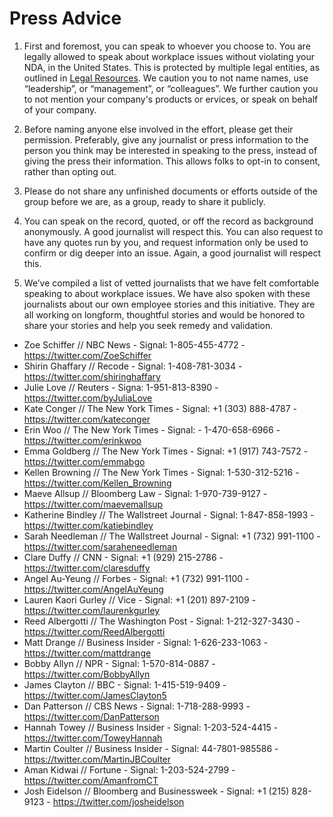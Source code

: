 # Press Advice

1. First and foremost, you can speak to whoever you choose to. You are legally allowed to speak about workplace issues without violating your NDA, in the United States. This is protected by multiple legal entities, as outlined in [Legal Resources](legal-resources.md). We caution you to not name names, use “leadership”, or “management”, or “colleagues”. We further caution you to not mention your company's products or ervices, or speak on behalf of your company. 

2. Before naming anyone else involved in the effort, please get their permission. Preferably, give any journalist or press information to the person you think may be interested in speaking to the press, instead of giving the press their information. This allows folks to opt-in to consent, rather than opting out.

3. Please do not share any unfinished documents or efforts outside of the group before we are, as a group, ready to share it publicly.

4. You can speak on the record, quoted, or off the record as background anonymously. A good journalist will respect this. You can also request to have any quotes run by you, and request information only be used to confirm or dig deeper into an issue. Again, a good journalist will respect this.

5. We’ve compiled a list of vetted journalists that we have felt comfortable speaking to about workplace issues. We have also spoken with these journalists about our own employee stories and this initiative. They are all working on longform, thoughtful stories and would be honored to share your stories and help you seek remedy and validation.

- Zoe Schiffer // NBC News - Signal: 1-805-455-4772 - https://twitter.com/ZoeSchiffer
- Shirin Ghaffary // Recode - Signal: 1-408-781-3034 - https://twitter.com/shiringhaffary 
- Julie Love // Reuters - Signa: 1-951-813-8390 - https://twitter.com/byJuliaLove
- Kate Conger // The New York Times - Signal: +1 (303) 888-4787 - https://twitter.com/kateconger
- Erin Woo // The New York Times - Signal: - 1-470-658-6966 - https://twitter.com/erinkwoo
- Emma Goldberg // The New York Times - Signal: +1 (917) 743-7572 - https://twitter.com/emmabgo
- Kellen Browning // The New York Times - Signal: 1-530-312-5216 - https://twitter.com/Kellen_Browning 
- Maeve Allsup // Bloomberg Law - Signal: 1-970-739-9127 - https://twitter.com/maevemallsup
- Katherine Bindley // The Wallstreet Journal - Signal: 1-847-858-1993 - https://twitter.com/katiebindley
- Sarah Needleman // The Wallstreet Journal - Signal: +1 (732) 991-1100 - https://twitter.com/saraheneedleman
- Clare Duffy // CNN - Signal: +1 (929) 215-2786 - https://twitter.com/claresduffy
- Angel Au-Yeung // Forbes - Signal: +1 (732) 991-1100 - https://twitter.com/AngelAuYeung
- Lauren Kaori Gurley // Vice - Signal: +1 (201) 897-2109 - https://twitter.com/laurenkgurley
- Reed Albergotti // The Washington Post - Signal: 1-212-327-3430 - https://twitter.com/ReedAlbergotti
- Matt Drange // Business Insider - Signal: 1-626-233-1063 - https://twitter.com/mattdrange
- Bobby Allyn // NPR - Signal: 1-570-814-0887 - https://twitter.com/BobbyAllyn 
- James Clayton // BBC - Signal: 1-415-519-9409 - https://twitter.com/JamesClayton5
- Dan Patterson // CBS News - Signal: 1-718-288-9993 - https://twitter.com/DanPatterson
- Hannah Towey // Business Insider - Signal: 1-203-524-4415 - https://twitter.com/ToweyHannah
- Martin Coulter // Business Insider - Signal: 44-7801-985586 - https://twitter.com/MartinJBCoulter
- Aman Kidwai // Fortune - Signal: 1-203-524-2799 - https://twitter.com/AmanfromCT 
- Josh Eidelson // Bloomberg and Businessweek - Signal: +1 (215) 828-9123 - https://twitter.com/josheidelson
